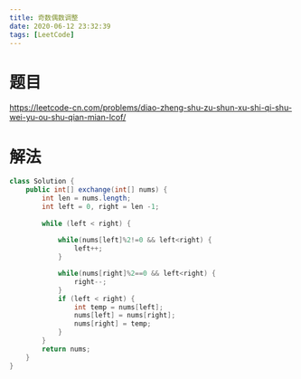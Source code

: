 ```yaml
---
title: 奇数偶数调整
date: 2020-06-12 23:32:39
tags: [LeetCode]
---
```


# 题目

https://leetcode-cn.com/problems/diao-zheng-shu-zu-shun-xu-shi-qi-shu-wei-yu-ou-shu-qian-mian-lcof/

<!--more-->

# 解法



```java
class Solution {
    public int[] exchange(int[] nums) {
        int len = nums.length;
        int left = 0, right = len -1;
        
        while (left < right) {
            
            while(nums[left]%2!=0 && left<right) {
                left++;
            }

            while(nums[right]%2==0 && left<right) {
                right--;
            }
            if (left < right) {
                int temp = nums[left];
                nums[left] = nums[right];
                nums[right] = temp;
            }
        }
        return nums;
    }
}
```

